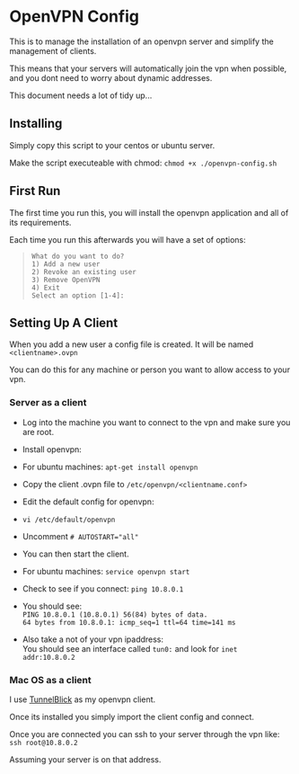 # OpenVPN Config

This is to manage the installation of an openvpn server and simplify the management of clients.

This means that your servers will automatically join the vpn when possible, and you dont need to worry about dynamic addresses.

This document needs a lot of tidy up...

## Installing

Simply copy this script to your centos or ubuntu server.

Make the script executeable with chmod:
`chmod +x ./openvpn-config.sh`

## First Run

The first time you run this, you will install the openvpn application and all of its requirements.

Each time you run this afterwards you will have a set of options:  

>`What do you want to do?`  
`1) Add a new user`  
`2) Revoke an existing user`  
`3) Remove OpenVPN`  
`4) Exit`  
`Select an option [1-4]:`

## Setting Up A Client

When you add a new user a config file is created.
It will be named `<clientname>.ovpn`

You can do this for any machine or person you want to allow access to your vpn.
### Server as a client
+ Log into the machine you want to connect to the vpn and make sure you are root.
+ Install openvpn:
 + For ubuntu machines: `apt-get install openvpn`
 + Copy the client .ovpn file to `/etc/openvpn/<clientname.conf>`


+ Edit the default config for openvpn:
 + `vi /etc/default/openvpn`
 + Uncomment `# AUTOSTART="all"`


+ You can then start the client.
 + For ubuntu machines: `service openvpn start`
 + Check to see if you connect: `ping 10.8.0.1`
 + You should see:  
 `PING 10.8.0.1 (10.8.0.1) 56(84) bytes of data.`  
 `64 bytes from 10.8.0.1: icmp_seq=1 ttl=64 time=141 ms`
 + Also take a not of your vpn ipaddress:  
 You should see an interface called `tun0:` and look for `inet addr:10.8.0.2`

### Mac OS as a client

I use [TunnelBlick](https://www.tunnelblick.net) as my openvpn client.

Once its installed you simply import the client config and connect.

Once you are connected you can ssh to your server through the vpn like: `ssh root@10.8.0.2`

Assuming your server is on that address.
